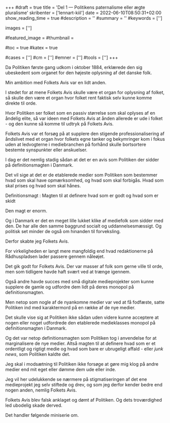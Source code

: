 +++
#draft = true
title = 'Del 1 — Politikens paternalisme eller ægte pluralisme'
skribenter = ['lennart-kiil']
date = 2022-06-10T08:50:31+02:00
show_reading_time = true
#description = ''
#summary = ''
#keywords = ['']

images = ['']

#featured_image =
#thumbnail =

#toc = true
#katex = true

#cases = ['']
#cm = ['']
#emner = ['']
#tools = ['']
+++

Da Politiken første gang udkom i oktober 1884, erklærede den sig ubeskedent som organet for den højeste oplysning af det danske folk.

Min ambition med Folkets Avis var en lidt anden.

I stedet for at mene Folkets Avis skulle være et organ for oplysning af folket, så skulle den være et organ hvor folket rent faktisk selv kunne komme direkte til orde.

Hvor Politiken ser folket som en passiv størrelse som skal oplyses af en åndelig elite, så var ideen med Folkets Avis at ånden allerede er ude i folket - og den kunne så komme til udtryk på Folkets Avis.

Folkets Avis var et forsøg på at supplere den stigende professionalisering af åndslivet med et organ hvor folkets egne tanker og bekymringer kom i fokus uden at ledvogterne i mediebranchen på forhånd skulle bortsortere bestemte synspunkter eller anskuelser.

I dag er det nemlig stadig sådan at det er en avis som Politiken der sidder på definitionsmagten i Danmark.

Det vil sige at det er de etablerede medier som Politiken som bestemmer hvad som skal have opmærksomhed, og hvad som skal forbigås. Hvad som skal prises og hvad som skal hånes.


Definitionsmagt
:    Magten til at definere hvad som er godt og hvad som er skidt


Den magt er enorm.

Og i Danmark er det en meget lille lukket klike af mediefolk som sidder med den. De har alle den samme baggrund socialt og uddannelsesmæssigt. Og politisk set minder de også om hinanden til forveksling.

Derfor skabte jeg Folkets Avis.

For virkeligheden er langt mere mangfoldig end hvad redaktionerne på Rådhuspladsen lader passere gennem nåleøjet.

Det gik godt for Folkets Avis. Der var masser af folk som gerne ville til orde, men som tidligere havde haft svært ved at trænge igennem.

Også andre havde succes med små digitale medieprojekter som kunne supplere de gamle og udfordre dem lidt på deres monopol på definitionsmagten.

Men netop som nogle af de nyankomne medier var ved at få fodfæste, satte Politiken ind med karaktermord på en række af de nye medier.

Det skulle vise sig at Politiken ikke sådan uden videre kunne acceptere at nogen eller noget udfordrede den etablerede medieklasses monopol på definitionsmagten i Danmark.

Og det var netop definitionsmagten som Politiken tog i anvendelse for at marginalisere de nye medier. Altså magten til at definere hvad som er et ordentligt og rigtigt medie og hvad som bare er ubrugeligt affald - eller *junk news*, som Politiken kaldte det.

Jeg skal i modsætning til Politiken ikke forsøge at gøre mig klog på andre medier end mit eget eller dømme dem ude eller inde.

Jeg vil her udelukkende se nærmere på stigmatiseringen af det ene medieprojekt jeg selv stiftede og drev, og som jeg derfor kender bedre end nogen anden, nemlig Folkets Avis.

Folkets Avis blev falsk anklaget og dømt af Politiken. Og dets troværdighed led ubodelig skade derved.

Det handler følgende miniserie om.
